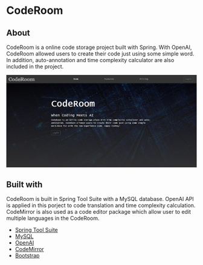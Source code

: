 # CodeRoom

## About
CodeRoom is a online code storage project built with Spring. With OpenAI, CodeRoom allowed users to create their code just using some simple word. In addition, auto-annotation and time complexity calculator are also included in the project.

![index](./screenshot/index_screenshot.JPG)

## Built with

CodeRoom is built in Spring Tool Suite with a MySQL database. OpenAI API is applied in this porject to code translation and time complexity calculation. CodeMirror is also used as a code editor package which allow user to edit multiple languages in the CodeRoom.

* [Spring Tool Suite](https://spring.io/tools)
* [MySQL](https://www.mysql.com/)
* [OpenAI](https://openai.com/api/)
* [CodeMirror](https://codemirror.net/)
* [Bootstrap](https://getbootstrap.com/)

